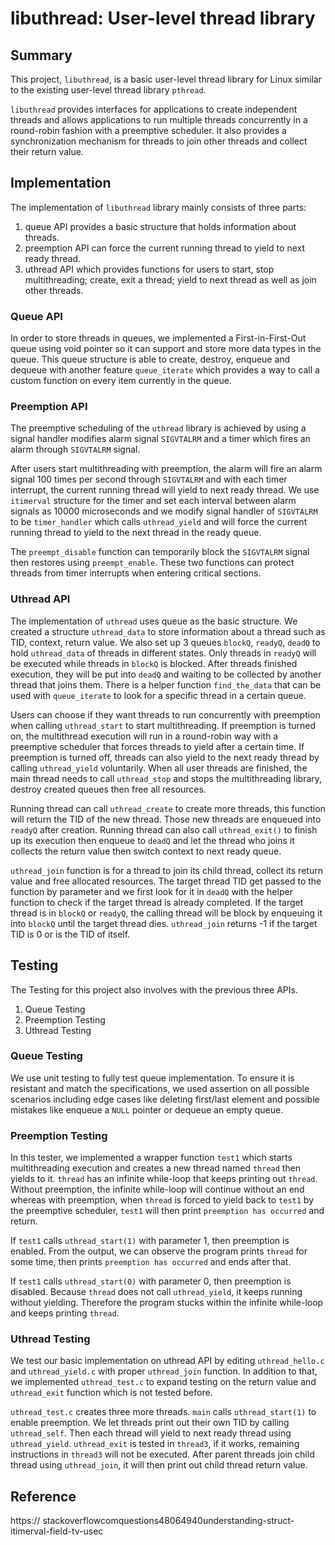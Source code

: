# libuthread: User-level thread library

## Summary

This project, `libuthread`, is a basic user-level thread library for Linux
similar to the existing user-level thread library `pthread`. 

`libuthread` provides interfaces for applications to create independent
threads and allows applications to run multiple threads concurrently in
a round-robin fashion with a preemptive scheduler. It also provides a 
synchronization mechanism for threads to join other threads and collect
their return value.

## Implementation

The implementation of `libuthread` library mainly consists of three 
parts:
1. queue API provides a basic structure that holds information about 
threads.
2. preemption API can force the current running thread to yield to 
next ready thread.
3. uthread API which provides functions for users to start, stop 
multithreading; create, exit a thread; yield to next thread as well as 
join other threads.

### Queue API

In order to store threads in queues, we implemented a First-in-First-Out 
queue using void pointer so it can support and store more data types in 
the queue. This queue structure is able to create, destroy, enqueue and 
dequeue with another feature `queue_iterate` which provides a way to 
call a custom function on every item currently in the queue.

### Preemption API

The preemptive scheduling of the `uthread` library is achieved by using 
a signal handler modifies alarm signal `SIGVTALRM` and a timer which 
fires an alarm through `SIGVTALRM` signal.

After users start multithreading with preemption, the alarm will fire an 
alarm signal 100 times per second through `SIGVTALRM` and with each 
timer interrupt, the current running thread will yield to next ready thread.
We use `itimerval` structure for the timer and set each interval between 
alarm signals as 10000 microseconds and we modify signal handler of 
`SIGVTALRM` to be `timer_handler` which calls `uthread_yield` and will 
force the current running thread to yield to the next thread in the ready 
queue.

The `preempt_disable` function can temporarily block the `SIGVTALRM` 
signal then restores using `preempt_enable`. These two functions can
protect threads from timer interrupts when entering critical sections.

### Uthread API

The implementation of `uthread` uses queue as the basic structure. We 
created a structure `uthread_data` to store information about a thread 
such as TID, context, return value. We also set up 3 queues `blockQ`, 
`readyQ`, `deadQ` to hold `uthread_data` of threads in different states. 
Only threads in `readyQ` will be executed while threads in `blockQ` is 
blocked. After threads finished execution, they will be put into `deadQ` 
and waiting to be collected by another thread that joins them. There is 
a helper function `find_the_data` that can be used with `queue_iterate` 
to look for a specific thread in a certain queue.

Users can choose if they want threads to run concurrently with 
preemption when calling `uthread_start` to start multithreading. If 
preemption is turned on, the multithread execution will run in a 
round-robin way with a preemptive scheduler that forces threads to yield 
after a certain time. If preemption is turned off, threads can also yield 
to the next ready thread by calling `uthread_yield` voluntarily. When all 
user threads are finished, the main thread needs to call `uthread_stop` 
and stops the multithreading library, destroy created queues then free all 
resources.

Running thread can call `uthread_create` to create more threads, this 
function will return the TID of the new thread. Those new threads are 
enqueued into `readyQ` after creation. Running thread can also call 
`uthread_exit()` to finish up its execution then enqueue to `deadQ` and 
let the thread who joins it collects the return value then switch context to 
next ready queue.

`uthread_join` function is for a thread to join its child thread, 
collect its return value and free allocated resources. The target thread 
TID get passed to the function by parameter and we first look for it in 
`deadQ` with the helper function to check if the target thread is already 
completed. If the target thread is in `blockQ` or `readyQ`, the calling 
thread will be block by enqueuing it into `blockQ` until the target thread 
dies. `uthread_join` returns -1 if the target TID is 0 or is the TID of 
itself.
 
## Testing

The Testing for this project also involves with the previous three APIs.
1. Queue Testing
2. Preemption Testing
3. Uthread Testing

### Queue Testing

We use unit testing to fully test queue implementation. To ensure it is 
resistant and match the specifications, we used assertion on all 
possible scenarios including edge cases like deleting first/last element 
and possible mistakes like enqueue a `NULL` pointer or dequeue an empty 
queue.

### Preemption Testing

In this tester, we implemented a wrapper function `test1` which starts 
multithreading execution and creates a new thread named `thread` then yields to it. 
`thread` has an infinite while-loop that keeps printing out `thread`. Without 
preemption, the infinite while-loop will continue without an end whereas with 
preemption, when `thread` is forced to yield back to `test1` by the preemptive 
scheduler, `test1` will then print `preemption has occurred` and return.

If `test1` calls `uthread_start(1)` with parameter 1, then preemption is enabled.
From the output, we can observe the program prints `thread` for some time, then 
prints `preemption has occurred` and ends after that.

If `test1` calls `uthread_start(0)` with parameter 0, then preemption is 
disabled. Because `thread` does not call `uthread_yield`, it keeps running 
without yielding. Therefore the program stucks within the infinite while-loop and 
keeps printing `thread`.

### Uthread Testing

We test our basic implementation on uthread API by editing `uthread_hello.c` 
and `uthread_yield.c` with proper `uthread_join` function. In addition to that,
we implemented `uthread_test.c` to expand testing on the return value and 
`uthread_exit` function which is not tested before.

`uthread_test.c` creates three more threads. `main` calls `uthread_start(1)` to
enable preemption. We let threads print out their own TID by calling 
`uthread_self`. Then each thread will yield to next ready thread using 
`uthread_yield`. `uthread_exit` is tested in `thread3`, if it works, remaining
 instructions in `thread3` will not be executed. After parent threads join 
 child thread using `uthread_join`, it will then print out child thread 
 return value.

## Reference
https://
stackoverflowcomquestions48064940understanding-struct-itimerval-field-tv-usec
